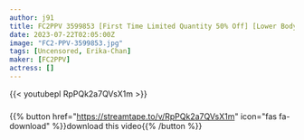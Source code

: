 ```yaml
---
author: j91
title: FC2PPV 3599853 [First Time Limited Quantity 50% Off] [Lower Body Blur Kingdom N! ] This Is The Muscle Mako Of 120,000 Registrants! What Is The Identity Of The Mysterious Influencer Erika-Chan (Temporary)? ? [Review Benefits Available] [cen]
date: 2023-07-22T02:05:00Z
image: "FC2-PPV-3599853.jpg"
tags: [Uncensored, Erika-Chan]
maker: [FC2PPV]
actress: []
---
```



{{< youtubepl RpPQk2a7QVsX1m >}}
###

{{% button href="https://streamtape.to/v/RpPQk2a7QVsX1m" icon="fas fa-download" %}}download this video{{% /button %}}

